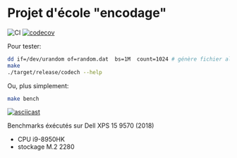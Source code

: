 # Projet d'école "encodage"

![CI](https://github.com/jRimbault/codech/workflows/CI/badge.svg?branch=master)
[![codecov](https://codecov.io/gh/jRimbault/codech/branch/master/graph/badge.svg)](https://codecov.io/gh/jRimbault/codech)

Pour tester:
```sh
dd if=/dev/urandom of=random.dat  bs=1M  count=1024 # génère fichier aléatoire de 1Go
make
./target/release/codech --help
```
Ou, plus simplement:
```sh
make bench
```

[![asciicast](https://asciinema.org/a/bxk1smRrOWv9kcjtnso12eqAV.svg)](https://asciinema.org/a/bxk1smRrOWv9kcjtnso12eqAV)

Benchmarks éxécutés sur Dell XPS 15 9570 (2018)

- CPU i9-8950HK
- stockage M.2 2280
